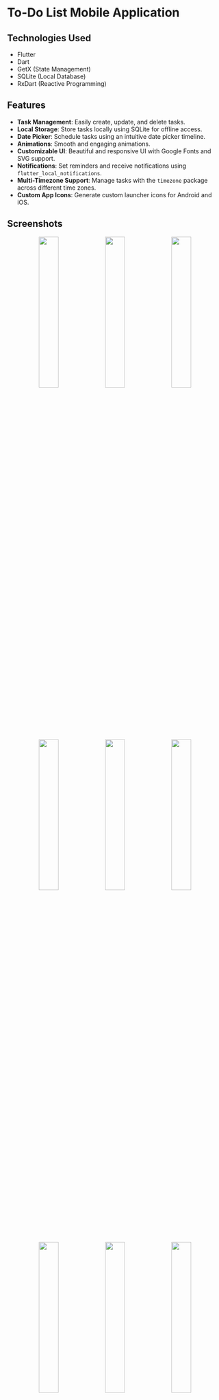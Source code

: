 # To-Do List Mobile Application

## Technologies Used
- Flutter
- Dart
- GetX (State Management)
- SQLite (Local Database)
- RxDart (Reactive Programming)

## Features
- **Task Management**: Easily create, update, and delete tasks.
- **Local Storage**: Store tasks locally using SQLite for offline access.
- **Date Picker**: Schedule tasks using an intuitive date picker timeline.
- **Animations**: Smooth and engaging animations.
- **Customizable UI**: Beautiful and responsive UI with Google Fonts and SVG support.
- **Notifications**: Set reminders and receive notifications using `flutter_local_notifications`.
- **Multi-Timezone Support**: Manage tasks with the `timezone` package across different time zones.
- **Custom App Icons**: Generate custom launcher icons for Android and iOS.

## Screenshots

<div align="center">
  <img src="https://github.com/user-attachments/assets/0f7c6d34-bf6d-40d0-afaa-a3846942907a" width="30%" />
  <img src="https://github.com/user-attachments/assets/f606ae66-3a94-4481-a5ff-194617261015" width="30%" />
  <img src="https://github.com/user-attachments/assets/cd5b8c2c-fa6f-448d-b5b5-e1ff6de07a36" width="30%" />
</div>

<div align="center">
  <img src="https://github.com/user-attachments/assets/31325851-d66f-4f12-b424-47ea96eda771" width="30%" />
  <img src="https://github.com/user-attachments/assets/8eb830ff-10a2-4b9e-b2af-b703b064e774" width="30%" />
  <img src="https://github.com/user-attachments/assets/34084309-cfd8-41a8-b4ff-987902b3ef08" width="30%" />
</div>

<div align="center">
  <img src="https://github.com/user-attachments/assets/31035c65-c64b-4014-8d30-d9cf7bb19a7b" width="30%" />
  <img src="https://github.com/user-attachments/assets/c5619937-8a2f-4195-a7b9-71995962dbd0" width="30%" />
  <img src="https://github.com/user-attachments/assets/f446f59c-4ee5-406b-b959-26cb846d62be" width="30%" />
</div>

<div align="center">
  <img src="https://github.com/user-attachments/assets/d5730dee-60bf-4b96-bb29-ef7e0b1291a1" width="30%" />
  <img src="https://github.com/user-attachments/assets/dab4f701-9688-436f-b523-42faf65b310f" width="30%" />
  <img src="https://github.com/user-attachments/assets/37290d1a-364b-4c9e-b878-4c6d3fde2756" width="30%" />
</div>


























